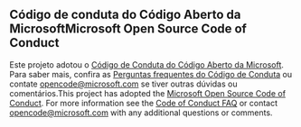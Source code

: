 ## <a name="microsoft-open-source-code-of-conduct"></a><span data-ttu-id="c5453-101">Código de conduta do Código Aberto da Microsoft</span><span class="sxs-lookup"><span data-stu-id="c5453-101">Microsoft Open Source Code of Conduct</span></span>
<span data-ttu-id="c5453-p101">Este projeto adotou o [Código de Conduta do Código Aberto da Microsoft](https://opensource.microsoft.com/codeofconduct/). Para saber mais, confira as [Perguntas frequentes do Código de Conduta](https://opensource.microsoft.com/codeofconduct/faq/) ou contate [opencode@microsoft.com](mailto:opencode@microsoft.com) se tiver outras dúvidas ou comentários.</span><span class="sxs-lookup"><span data-stu-id="c5453-p101">This project has adopted the [Microsoft Open Source Code of Conduct](https://opensource.microsoft.com/codeofconduct/). For more information see the [Code of Conduct FAQ](https://opensource.microsoft.com/codeofconduct/faq/) or contact [opencode@microsoft.com](mailto:opencode@microsoft.com) with any additional questions or comments.</span></span>
